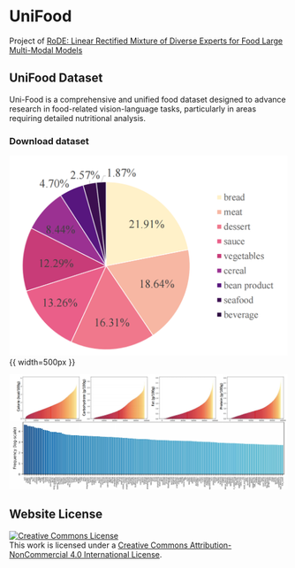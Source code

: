 # UniFood

Project of [RoDE: Linear Rectified Mixture of Diverse Experts for Food Large Multi-Modal Models](https://arxiv.org/pdf/2407.12730)

## UniFood Dataset

Uni-Food is a comprehensive and unified food dataset designed to advance research in food-related vision-language tasks, particularly in areas requiring detailed nutritional analysis. 

### Download dataset

![Statistic information of UniFood](https://github.com/pengkun-jiao/UniFood-project/blob/master/static/images/cate_statistics.png?raw=true){{ width=500px }}


![Ingredient and nutrition information of UniFood](https://github.com/pengkun-jiao/UniFood-project/blob/master/static/images/nutrition_infor.png?raw=true)

## Website License
<a rel="license" href="http://creativecommons.org/licenses/by-nc/4.0/">
  <img alt="Creative Commons License" style="border-width:0" src="https://licensebuttons.net/l/by-nc/4.0/88x31.png" />
</a><br />
This work is licensed under a 
<a rel="license" href="http://creativecommons.org/licenses/by-nc/4.0/">Creative Commons Attribution-NonCommercial 4.0 International License</a>.
